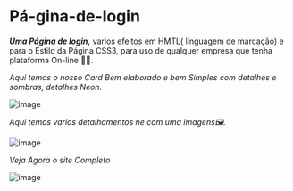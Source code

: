 # Pá-gina-de-login
***Uma Página de login,***
 varios efeitos em  HMTL( linguagem de marcação) e para o Estilo da Página CSS3, para uso de qualquer empresa  que tenha plataforma On-line :woman_technologist:.

*Aqui temos o nosso Card Bem elaborado e bem Simples com detalhes e sombras, detalhes Neon.*

![image](https://user-images.githubusercontent.com/108035638/180666833-90516812-a215-41a4-abd7-fc7e09550285.png) 



*Aqui temos varios detalhamentos ne com uma imagens:framed_picture:.*


![image](https://user-images.githubusercontent.com/108035638/180666877-46d94bea-6712-4ffa-916d-1a1abc528693.png)

*Veja Agora o site Completo*


![image](https://user-images.githubusercontent.com/108035638/180666921-48850351-aa20-4a47-99ba-c13f28c49e2f.png)

